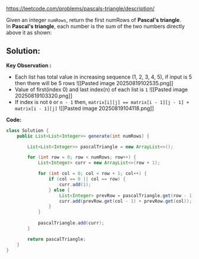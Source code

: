 https://leetcode.com/problems/pascals-triangle/description/

Given an integer `numRows`, return the first numRows of **Pascal's triangle**.
In **Pascal's triangle**, each number is the sum of the two numbers directly above it as shown:

## Solution:

**Key Observation :**
- Each list has total value in increasing sequence (1, 2, 3, 4, 5), if input is 5 then there will be 5 rows ![[Pasted image 20250819102535.png]]
- Value of first(index 0) and last index(n) of each list is `1`
  ![[Pasted image 20250819103320.png]]
- If index is not `0` or `n - 1` then, `matrix[i][j] == matrix[i - 1][j - 1] + matrix[i - 1][j]` ![[Pasted image 20250819104118.png]]

**Code:**

```java
class Solution {
    public List<List<Integer>> generate(int numRows) {

        List<List<Integer>> pascalTriangle = new ArrayList<>();

        for (int row = 0; row < numRows; row++) {
            List<Integer> curr = new ArrayList<>(row + 1);

            for (int col = 0; col < row + 1; col++) {
                if (col == 0 || col == row) {
                    curr.add(1);
                } else {
                    List<Integer> prevRow = pascalTriangle.get(row - 1);
                    curr.add(prevRow.get(col - 1) + prevRow.get(col));
                }
            }
            
            pascalTriangle.add(curr);
        }

        return pascalTriangle;
    }
}
```

